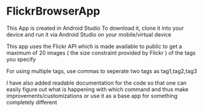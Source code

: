 # FlickrBrowserApp
This App is created in Android Studio
To download it, clone it into your device and run it via Android Studio on your mobile/virtual device

This app uses the Flickr API which is made available to public to get 
a maximum of 20 images ( the size constraint provided by Flickr )
of the tags you specify

For using multiple tags, use commas to seperate two tags as tag1,tag2,tag3

I have also added readable documentation for the code so that one can easily figure out what is happening
with which command and thus make improvements/customizations or use it as a base app for something completely different

